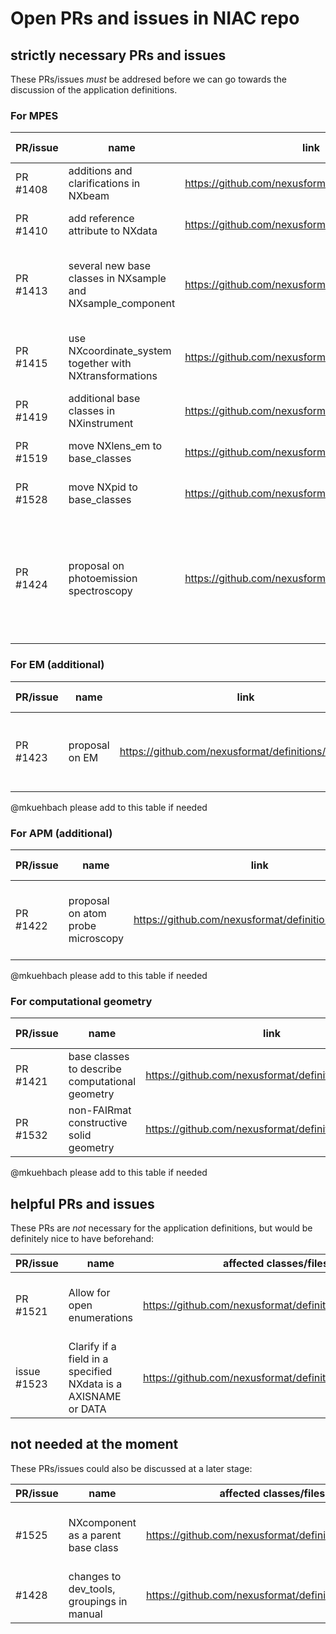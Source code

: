 # Open PRs and issues in NIAC repo

## strictly necessary PRs and issues

These PRs/issues _must_ be addresed before we can go towards the discussion of the application definitions.

### For MPES

| PR/issue    | name | link | affected classes/files | status | blocked by |
| -------- | ------- | ------- | ------- | ------- |  ------- |
| PR #1408 | additions and clarifications in NXbeam | https://github.com/nexusformat/definitions/pull/1408 | NXbeam | voted, but not enough votes | 
| PR #1410 | add reference attribute to NXdata | https://github.com/nexusformat/definitions/pull/1410 | NXdata | discussed, waiting for vote 
| PR #1413 | several new base classes in NXsample and NXsample_component | https://github.com/nexusformat/definitions/pull/1413 | NXsample, NXsample_component, NXsample_component_set, NXsubstance, NXunit_cell, NXsingle_crystal, NXrotation_set | to be discussed, , `*_set` must be refactored | #1419
| PR #1415 | use NXcoordinate_system together with NXtransformations | https://github.com/nexusformat/definitions/pull/1415 | NXcoordinate_system, NXcoordinate_system_set, NXtransformation | to be discussed, `*_set` must be refactored |
PR #1419 | additional base classes in NXinstrument | https://github.com/nexusformat/definitions/pull/1419 | NXactivity, Nxcalibration, NXhistory, NXinstrument, NXnote, NXresolution | awaiting final review |
| PR #1519 | move NXlens_em  to base_classes | https://github.com/nexusformat/definitions/pull/1519 | NXlens_em, NXsource | discussed, awaiting review/vote |
| PR #1528 | move NXpid to base_classes | https://github.com/nexusformat/definitions/pull/1528 | NXpid, NXactuator | no discussion yet
| PR #1424 | proposal on photoemission spectroscopy | https://github.com/nexusformat/definitions/pull/1424 | NXmpes, NXmpes_arpes, NXxps, NXfit, NXpeak, NXfit_function, NXfit_background, NXactuator, NXelectronanalyser, NXcollectioncolumn, NXenergydispersion, NXspindispersion, NXmanipulator | to be discussed | #1408, #1410, #1413, #1415, #1419, #1519, #1528

### For EM (additional)

| PR/issue    | name | link | affected classes/files | status | blocked by |
| -------- | ------- | ------- | ------- | ------- |  ------- |
| PR #1423 | proposal on EM | https://github.com/nexusformat/definitions/pull/1423 | @mkuehbach please fill here | to be discussed | #1408, #1413, #1415, #1419, #1519, #1528


@mkuehbach please add to this table if needed

### For APM (additional)

| PR/issue    | name | link | affected classes/files | status | blocked by |
| -------- | ------- | ------- | ------- | ------- |  ------- |
| PR #1422 | proposal on atom probe microscopy | https://github.com/nexusformat/definitions/pull/1422 | @mkuehbach please fill here | to be discussed | #1408, #1413, #1415, #1419, #1519, #1528 |

@mkuehbach please add to this table if needed

### For computational geometry

| PR/issue    | name | link | affected classes/files | status | blocked by |
| -------- | ------- | ------- | ------- | ------- |  ------- |
| PR #1421 | base classes to describe computational geometry | https://github.com/nexusformat/definitions/pull/1421 | @mkuehbach please fill here | to be discussed |
| PR #1532 | non-FAIRmat constructive solid geometry | https://github.com/nexusformat/definitions/pull/1421 | NXcsg, NXquadric, NXsolid_geometry | in discussion |

@mkuehbach please add to this table if needed

## helpful PRs and issues

These PRs are _not_ necessary for the application definitions, but would be definitely nice to have beforehand:

| PR/issue     | name | affected classes/files | link | status |
| -------- | ------- | ------- | ------- | ------- |
| PR #1521 | Allow for open enumerations | https://github.com/nexusformat/definitions/pull/1521 | nxdl.xsd, dev_tools/docs/nxdl.py, NXobject, NXsensor, NXsource, any validator | NIAC requested, to be discussed/voted on |
| issue #1523 | Clarify if a field in a specified NXdata is a AXISNAME or DATA | https://github.com/nexusformat/definitions/issues/1523 | NXdata? | no discussion yet |

## not needed at the moment

These PRs/issues could also be discussed at a later stage:

| PR/issue | name | affected classes/files | Link | status |
| -------- | ------- | ------- | ------- | ------- |
| #1525 | NXcomponent as a parent base class | https://github.com/nexusformat/definitions/pull/1525 | NXcomponent, lots of base classes extending NXcomponent | requested by NIAC, not discussed |
| #1428 | changes to dev_tools, groupings in manual | https://github.com/nexusformat/definitions/pull/1428 | dev_tools, manuals | not discussed |